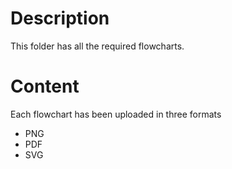 
# Description
This folder has all the required flowcharts.

# Content
Each flowchart has been uploaded in three formats
+ PNG
+ PDF
+ SVG
